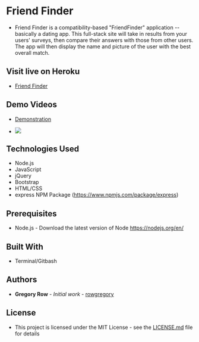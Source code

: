 # Friend Finder

 * Friend Finder is a compatibility-based "FriendFinder" application -- basically a dating app. This full-stack site will take in results from your users' surveys, then compare their answers with those from other users. The app will then display the name and picture of the user with the best overall match.

## Visit live on Heroku

  * [Friend Finder](https://friendfindergr.herokuapp.com/)


     
## Demo Videos

 * [Demonstration](https://youtu.be/Ref_fu8HHno)

 * ![](app/public/images/Friend-Finder.gif?raw=true)
 
## Technologies Used

 * Node.js
 * JavaScript
 * jQuery
 * Bootstrap
 * HTML/CSS
 * express NPM Package (https://www.npmjs.com/package/express)
 

## Prerequisites

 - Node.js - Download the latest version of Node https://nodejs.org/en/
 

## Built With

 * Terminal/Gitbash
 

## Authors

 * **Gregory Row** - *Initial work* - [rowgregory](https://github.com/rowgregory)

## License

 * This project is licensed under the MIT License - see the [LICENSE.md](LICENSE.md) file for details